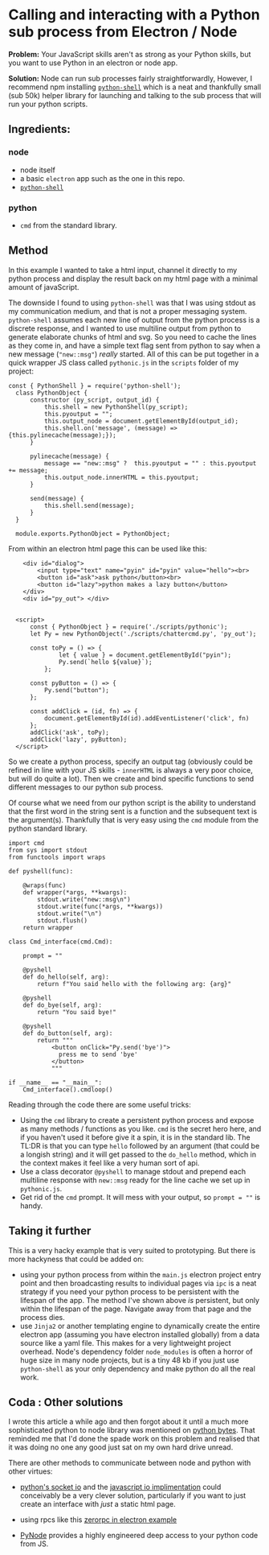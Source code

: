 # Calling and interacting with a Python sub process from Electron / Node

**Problem:** Your JavaScript skills aren't as strong as your Python skills, but you want to use Python in an electron or node app. 

**Solution:** Node can run sub processes fairly straightforwardly, However, I recommend npm installing [`python-shell`](https://www.npmjs.com/package/python-shell) which is a neat and thankfully small (sub 50k) helper library for launching and talking to the sub process that will run your python scripts. 

## Ingredients:

### node
- node itself
- a basic `electron` app such as the one in this repo.
- [`python-shell`](https://www.npmjs.com/package/python-shell) 

### python
- `cmd` from the standard library.

## Method

In this example I wanted to take a html input, channel it directly to my python process and display the result back on my html page with a minimal amount of javaScript.

The downside I found to using `python-shell` was that I was using stdout as my communication medium, and that is not a proper messaging system. `python-shell` assumes each new line of output from the python process is a discrete response, and I wanted to use multiline output from python to generate elaborate chunks of html and svg. So you need to cache the lines as they come in, and have a simple text flag sent from python to say when a new message (`"new::msg"`) _really_ started. All of this can be put together in a quick wrapper JS class called `pythonic.js` in the `scripts` folder of my project:


    const { PythonShell } = require('python-shell');
      class PythonObject {
          constructor (py_script, output_id) {
              this.shell = new PythonShell(py_script);
              this.pyoutput = "";
              this.output_node = document.getElementById(output_id);
              this.shell.on('message', (message) => {this.pylinecache(message);});
          }

          pylinecache(message) {
              message == "new::msg" ?  this.pyoutput = "" : this.pyoutput += message;
              this.output_node.innerHTML = this.pyoutput;
          }
          
          send(message) {
              this.shell.send(message);
          }
      }
      
      module.exports.PythonObject = PythonObject;

From within an electron html page this can be used like this:


        <div id="dialog">
            <input type="text" name="pyin" id="pyin" value="hello"><br>
            <button id="ask">ask python</button><br>
            <button id="lazy">python makes a lazy button</button>
        </div>
        <div id="py_out"> </div>


      <script>
          const { PythonObject } = require('./scripts/pythonic');
          let Py = new PythonObject('./scripts/chattercmd.py', 'py_out');

          const toPy = () => {
                  let { value } = document.getElementById("pyin");
                  Py.send(`hello ${value}`);
              };

          const pyButton = () => {
              Py.send("button");
          };

          const addClick = (id, fn) => {
              document.getElementById(id).addEventListener('click', fn)
          };
          addClick('ask', toPy);
          addClick('lazy', pyButton);
      </script>

So we create a python process, specify an output tag (obviously could be refined in line with your JS skills - `innerHTML` is always a very poor choice, but will do quite a lot). Then we create and bind specific functions to send different messages to our python sub process.

Of course what we need from our python script is the ability to understand that the first word in the string sent is a function and the subsequent text is the argument(s). Thankfully that is very easy using the `cmd` module from the python standard library.


    import cmd
    from sys import stdout
    from functools import wraps

    def pyshell(func):

        @wraps(func)
        def wrapper(*args, **kwargs):
            stdout.write("new::msg\n")
            stdout.write(func(*args, **kwargs))
            stdout.write("\n")
            stdout.flush()
        return wrapper

    class Cmd_interface(cmd.Cmd):

        prompt = ""

        @pyshell
        def do_hello(self, arg):
            return f"You said hello with the following arg: {arg}"
        
        @pyshell    
        def do_bye(self, arg):
            return "You said bye!"

        @pyshell
        def do_button(self, arg):
            return """
                <button onClick="Py.send('bye')"> 
                  press me to send 'bye' 
                </button>
                """

    if __name__ == "__main__":
        Cmd_interface().cmdloop()

Reading through the code there are some useful tricks:

- Using the `cmd` library to create a persistent python process and expose as many methods / functions as you like. `cmd` is the secret hero here, and if you haven't used it before give it a spin, it is in the standard lib. The TL:DR is that you can type `hello` followed by an argument (that could be a longish string) and it will get passed to the `do_hello` method, which in the context makes it feel like a very human sort of api.
- Use a class decorator `@pyshell` to manage stdout and prepend each multiline response with `new::msg` ready for the line cache we set up in `pythonic.js`.
- Get rid of the `cmd` prompt. It will mess with your output, so `prompt = ""` is handy.

## Taking it further

This is a very hacky example that is very suited to prototyping. But there is more hackyness that could be added on:

- using your python process from within the `main.js` electron project entry point and then broadcasting results to individual pages via `ipc` is a neat strategy if you need your python process to be persistent with the lifespan of the app. The method I've shown above _is_ persistent, but only within the lifespan of the page. Navigate away from that page and the process dies.
- use `Jinja2` or another templating engine to dynamically create the entire electron app (assuming you have electron installed globally) from a data source like a yaml file. This makes for a very lightweight project overhead. Node's dependency folder `node_modules` is often a horror of huge size in many node projects, but is a tiny 48 kb if you just use `python-shell` as your only dependency and make python do all the real work. 

## Coda : Other solutions

I wrote this article a while ago and then forgot about it until a much more sophisticated python to node library was mentioned on [python bytes](https://pythonbytes.fm/episodes/show/151/certified-it-works-on-my-machine). That reminded me that I'd done the spade work on this problem and realised that it was doing no one any good just sat on my own hard drive unread.

There are other methods to communicate between node and python with other virtues: 
- [python's socket io](https://python-socketio.readthedocs.io/en/latest/intro.html#what-is-socket-io) and the [javascript io implimentation](https://socket.io/docs/) could conceivably be a very clever solution, particularly if you want to just create an interface with _just_ a static html page.

- using rpcs like this [zerorpc in electron example](https://github.com/pazrul/electron-zerorpc-example)
- [PyNode](https://thecodinginterface.com/blog/bridging-nodejs-and-python-with-pynode/) provides a highly engineered deep access to your python code from JS. 
